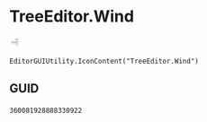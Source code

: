 # TreeEditor.Wind
![](/img/TreeEditor.Wind.png)

``` CSharp
EditorGUIUtility.IconContent("TreeEditor.Wind")
```
## GUID
```
360081928888330922
```
